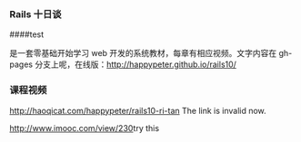 ### Rails 十日谈
####test

是一套零基础开始学习 web 开发的系统教材，每章有相应视频。文字内容在 gh-pages 分支上呢，在线版：<http://happypeter.github.io/rails10/>

### 课程视频


<http://haoqicat.com/happypeter/rails10-ri-tan> The link is invalid now.

<http://www.imooc.com/view/230>try this
